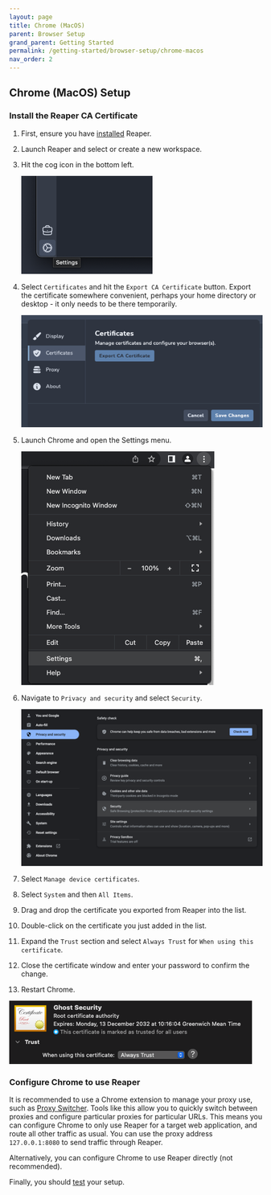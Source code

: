 ```yaml
---
layout: page
title: Chrome (MacOS)
parent: Browser Setup
grand_parent: Getting Started
permalink: /getting-started/browser-setup/chrome-macos
nav_order: 2
---
```


## Chrome (MacOS) Setup

### Install the Reaper CA Certificate

1. First, ensure you have [installed](../installation) Reaper.
2. Launch Reaper and select or create a new workspace.
3. Hit the cog icon in the bottom left.

   ![img.png](../../images/browsers/reaper/img.png)
4. Select `Certificates` and hit the `Export CA Certificate` button. Export the certificate somewhere convenient,
   perhaps your home directory or desktop - it only needs to be there temporarily.

   ![img_1.png](../../images/browsers/reaper/img_1.png)
5. Launch Chrome and open the Settings menu.

   ![img.png](../../images/browsers/chrome/img.png)
6. Navigate to `Privacy and security` and select `Security`.

   ![img_1.png](../../images/browsers/chrome/img_1.png)
7. Select `Manage device certificates`.
8. Select `System` and then `All Items`.
9. Drag and drop the certificate you exported from Reaper into the list.
10. Double-click on the certificate you just added in the list.
11. Expand the `Trust` section and select `Always Trust` for `When using this certificate`.
12. Close the certificate window and enter your password to confirm the change.
13. Restart Chrome.

![img_2.png](../../images/browsers/chrome/macos/img_2.png)

### Configure Chrome to use Reaper

It is recommended to use a Chrome extension to manage your proxy use, such
as [Proxy Switcher](https://chrome.google.com/webstore/detail/proxy-switcher/iejkjpdckomcjdhmkemlfdapjodcpgih). Tools
like this allow you to quickly
switch between proxies and configure particular proxies for particular URLs. This means you can configure Chrome to
only use Reaper for a target web application, and route all other traffic as usual. You can use the proxy
address `127.0.0.1:8080` to send traffic through Reaper.

Alternatively, you can configure Chrome to use Reaper directly (not recommended).

Finally, you should [test](test) your setup.
